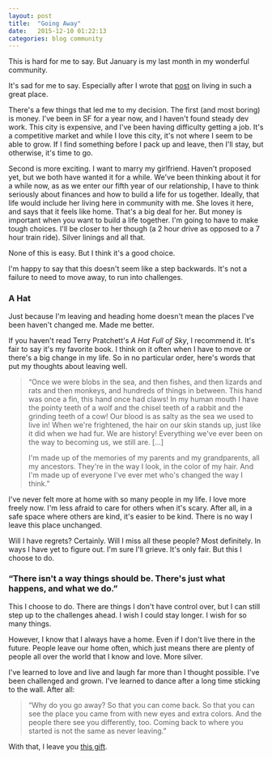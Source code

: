 ```yaml
---
layout: post
title:  "Going Away"
date:   2015-12-10 01:22:13
categories: blog community
---
```


This is hard for me to say. But January is my last month in my wonderful community.

It's sad for me to say. Especially after I wrote that [post](http://descartez.github.io/blog/community/2015/11/23/not-a-dorm.html) on living in such a great place.

There's a few things that led me to my decision. The first (and most boring) is money. I've been in SF for a year now, and I haven't found steady dev work. This city is expensive, and I've been having difficulty getting a job. It's a competitive market and while I love this city, it's not where I seem to be able to grow. If I find something before I pack up and leave, then I'll stay, but otherwise, it's time to go.

Second is more exciting. I want to marry my girlfriend. Haven't proposed yet, but we both have wanted it for a while. We've been thinking about it for a while now, as as we enter our fifth year of our relationship, I have to think seriously about finances and how to build a life for us together. Ideally, that life would include her living here in community with me. She loves it here, and says that it feels like home. That's a big deal for her. But money is important when you want to build a life together. I'm going to have to make tough choices. I'll be closer to her though (a 2 hour drive as opposed to a 7 hour train ride). Silver linings and all that.

None of this is easy. But I think it's a good choice.

I'm happy to say that this doesn't seem like a step backwards. It's not a failure to need to move away, to run into challenges.

### A Hat

Just because I'm leaving and heading home doesn't mean the places I've been haven't changed me. Made me better.

If you haven't read Terry Pratchett's _A Hat Full of Sky_, I recommend it. It's fair to say it's my favorite book. I think on it often when I have to move or there's a big change in my life. So in no particular order, here's words that put my thoughts about leaving well.

> “Once we were blobs in the sea, and then fishes, and then lizards and rats and then monkeys, and hundreds of things in between. This hand was once a fin, this hand once had claws! In my human mouth I have the pointy teeth of a wolf and the chisel teeth of a rabbit and the grinding teeth of a cow! Our blood is as salty as the sea we used to live in! When we're frightened, the hair on our skin stands up, just like it did when we had fur. We are history! Everything we've ever been on the way to becoming us, we still are. [...]
>
> I'm made up of the memories of my parents and my grandparents, all my ancestors. They're in the way I look, in the color of my hair. And I'm made up of everyone I've ever met who's changed the way I think.”

I've never felt more at home with so many people in my life. I love more freely now. I'm less afraid to care for others when it's scary. After all, in a safe space where others are kind, it's easier to be kind. There is no way I leave this place unchanged.

Will I have regrets? Certainly. Will I miss all these people? Most definitely. In ways I have yet to figure out. I'm sure I'll grieve. It's only fair. But this I choose to do.

### “There isn't a way things should be. There's just what happens, and what we do.”

This I choose to do. There are things I don't have control over, but I can still step up to the challenges ahead. I wish I could stay longer. I wish for so many things.

However, I know that I always have a home. Even if I don't live there in the future. People leave our home often, which just means there are plenty of people all over the world that I know and love. More silver.

I've learned to love and live and laugh far more than I thought possible. I've been challenged and grown. I've learned to dance after a long time sticking to the wall. After all:

> “Why do you go away? So that you can come back. So that you can see the place you came from with new eyes and extra colors. And the people there see you differently, too. Coming back to where you started is not the same as never leaving.”

With that, I leave you [this gift](https://soundcloud.com/therealglish/everything-stays-rebecca-sugar-sdcc).
